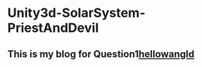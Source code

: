 # Unity3d-SolarSystem-PriestAndDevil
## This is my blog for Question1[hellowangld](https://blog.csdn.net/hellowangld/article/details/79746246)
